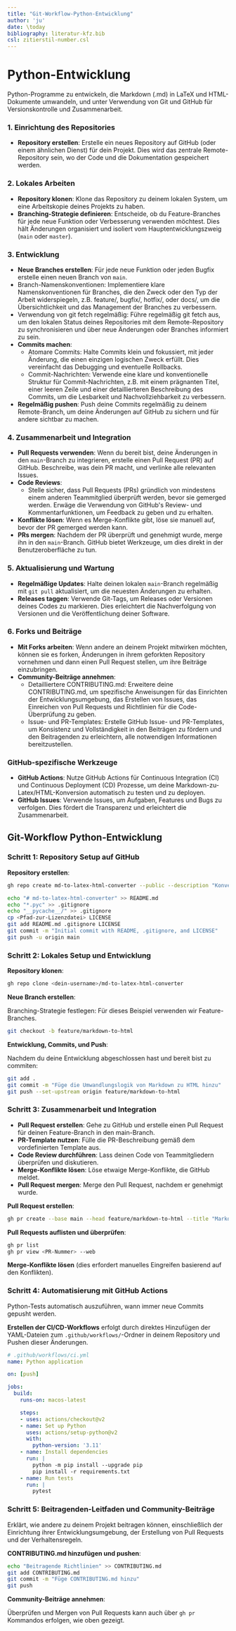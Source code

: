 ```yaml
---
title: "Git-Workflow-Python-Entwicklung"
author: 'ju'
date: \today
bibliography: literatur-kfz.bib
csl: zitierstil-number.csl
---
```

<!-----------------------------------------------------------------------
ju 9-2-24 Git-Workflow-Python-Entwicklung.md
pandoc Git-Workflow-Python-Entwicklung.md -o Git-Workflow-Python-Entwicklung.html -c inhalt.css --mathjax
------------------------------------------------------------------------->
# Python-Entwicklung

Python-Programme zu entwickeln, die Markdown (.md) in LaTeX und HTML-Dokumente umwandeln, und unter Verwendung von Git und GitHub für Versionskontrolle und Zusammenarbeit.

### 1. Einrichtung des Repositories

- **Repository erstellen**: Erstelle ein neues Repository auf GitHub (oder einem ähnlichen Dienst) für dein Projekt. Dies wird das zentrale Remote-Repository sein, wo der Code und die Dokumentation gespeichert werden.

### 2. Lokales Arbeiten

- **Repository klonen**: Klone das Repository zu deinem lokalen System, um eine Arbeitskopie deines Projekts zu haben.
- **Branching-Strategie definieren**: Entscheide, ob du Feature-Branches für jede neue Funktion oder Verbesserung verwenden möchtest. Dies hält Änderungen organisiert und isoliert vom Hauptentwicklungszweig (`main` oder `master`).

### 3. Entwicklung

- **Neue Branches erstellen**: Für jede neue Funktion oder jeden Bugfix erstelle einen neuen Branch von `main`.
- Branch-Namenskonventionen: Implementiere klare Namenskonventionen für Branches, die den Zweck oder den Typ der Arbeit widerspiegeln, z.B. feature/, bugfix/, hotfix/, oder docs/, um die Übersichtlichkeit und das Management der Branches zu verbessern.
- Verwendung von git fetch regelmäßig: Führe regelmäßig git fetch aus, um den lokalen Status deines Repositories mit dem Remote-Repository zu synchronisieren und über neue Änderungen oder Branches informiert zu sein.
- **Commits machen**:
    - Atomare Commits: Halte Commits klein und fokussiert, mit jeder Änderung, die einen einzigen logischen Zweck erfüllt. Dies vereinfacht das Debugging und eventuelle Rollbacks.
    - Commit-Nachrichten: Verwende eine klare und konventionelle Struktur für Commit-Nachrichten, z.B. mit einem prägnanten Titel, einer leeren Zeile und einer detaillierteren Beschreibung des Commits, um die Lesbarkeit und Nachvollziehbarkeit zu verbessern.
- **Regelmäßig pushen**: Push deine Commits regelmäßig zu deinem Remote-Branch, um deine Änderungen auf GitHub zu sichern und für andere sichtbar zu machen.

### 4. Zusammenarbeit und Integration

- **Pull Requests verwenden**: Wenn du bereit bist, deine Änderungen in den `main`-Branch zu integrieren, erstelle einen Pull Request (PR) auf GitHub. Beschreibe, was dein PR macht, und verlinke alle relevanten Issues.
- **Code Reviews**:
    - Stelle sicher, dass Pull Requests (PRs) gründlich von mindestens einem anderen Teammitglied überprüft werden, bevor sie gemerged werden. Erwäge die Verwendung von GitHub's Review- und Kommentarfunktionen, um Feedback zu geben und zu erhalten.
- **Konflikte lösen**: Wenn es Merge-Konflikte gibt, löse sie manuell auf, bevor der PR gemerged werden kann.
- **PRs mergen**: Nachdem der PR überprüft und genehmigt wurde, merge ihn in den `main`-Branch. GitHub bietet Werkzeuge, um dies direkt in der Benutzeroberfläche zu tun.

### 5. Aktualisierung und Wartung

- **Regelmäßige Updates**: Halte deinen lokalen `main`-Branch regelmäßig mit `git pull` aktualisiert, um die neuesten Änderungen zu erhalten.
- **Releases taggen**: Verwende Git-Tags, um Releases oder Versionen deines Codes zu markieren. Dies erleichtert die Nachverfolgung von Versionen und die Veröffentlichung deiner Software.

### 6. Forks und Beiträge

- **Mit Forks arbeiten**: Wenn andere an deinem Projekt mitwirken möchten, können sie es forken, Änderungen in ihrem geforkten Repository vornehmen und dann einen Pull Request stellen, um ihre Beiträge einzubringen.
- **Community-Beiträge annehmen**:
    - Detailliertere CONTRIBUTING.md: Erweitere deine CONTRIBUTING.md, um spezifische Anweisungen für das Einrichten der Entwicklungsumgebung, das Erstellen von Issues, das Einreichen von Pull Requests und Richtlinien für die Code-Überprüfung zu geben.
    - Issue- und PR-Templates: Erstelle GitHub Issue- und PR-Templates, um Konsistenz und Vollständigkeit in den Beiträgen zu fördern und den Beitragenden zu erleichtern, alle notwendigen Informationen bereitzustellen.

### GitHub-spezifische Werkzeuge

- **GitHub Actions**: Nutze GitHub Actions für Continuous Integration (CI) und Continuous Deployment (CD) Prozesse, um deine Markdown-zu-Latex/HTML-Konversion automatisch zu testen und zu deployen.
- **GitHub Issues**: Verwende Issues, um Aufgaben, Features und Bugs zu verfolgen. Dies fördert die Transparenz und erleichtert die Zusammenarbeit.


## Git-Workflow Python-Entwicklung

### Schritt 1: Repository Setup auf GitHub

**Repository erstellen**:

```bash
gh repo create md-to-latex-html-converter --public --description "Konverter von Markdown zu LaTeX und HTML"

echo "# md-to-latex-html-converter" >> README.md
echo "*.pyc" >> .gitignore
echo "__pycache__/" >> .gitignore
cp <Pfad-zur-Lizenzdatei> LICENSE
git add README.md .gitignore LICENSE
git commit -m "Initial commit with README, .gitignore, and LICENSE"
git push -u origin main
```

### Schritt 2: Lokales Setup und Entwicklung

**Repository klonen**:

```bash
gh repo clone <dein-username>/md-to-latex-html-converter
```

**Neue Branch erstellen**:

Branching-Strategie festlegen: Für dieses Beispiel verwenden wir Feature-Branches.

```bash
git checkout -b feature/markdown-to-html
```

**Entwicklung, Commits, und Push**:

Nachdem du deine Entwicklung abgeschlossen hast und bereit bist zu commiten:

```bash
git add .
git commit -m "Füge die Umwandlungslogik von Markdown zu HTML hinzu"
git push --set-upstream origin feature/markdown-to-html
```

### Schritt 3: Zusammenarbeit und Integration

- **Pull Request erstellen**: Gehe zu GitHub und erstelle einen Pull Request für deinen Feature-Branch in den main-Branch.
- **PR-Template nutzen**: Fülle die PR-Beschreibung gemäß dem vordefinierten Template aus.
- **Code Review durchführen**: Lass deinen Code von Teammitgliedern überprüfen und diskutieren.
- **Merge-Konflikte lösen**: Löse etwaige Merge-Konflikte, die GitHub meldet.
- **Pull Request mergen**: Merge den Pull Request, nachdem er genehmigt wurde.

**Pull Request erstellen**:

```bash
gh pr create --base main --head feature/markdown-to-html --title "Markdown zu HTML Konverter" --body "Fügt die Grundfunktionalität für die Umwandlung von Markdown zu HTML hinzu."
```

**Pull Requests auflisten und überprüfen**:

```bash
gh pr list
gh pr view <PR-Nummer> --web
```

**Merge-Konflikte lösen** (dies erfordert manuelles Eingreifen basierend auf den Konflikten).

### Schritt 4: Automatisierung mit GitHub Actions

Python-Tests automatisch auszuführen, wann immer neue Commits gepusht werden.

**Erstellen der CI/CD-Workflows** erfolgt durch direktes Hinzufügen der YAML-Dateien zum `.github/workflows/`-Ordner in deinem Repository und Pushen dieser Änderungen.

```YAML
# .github/workflows/ci.yml
name: Python application

on: [push]

jobs:
  build:
    runs-on: macos-latest

    steps:
    - uses: actions/checkout@v2
    - name: Set up Python
      uses: actions/setup-python@v2
      with:
        python-version: '3.11'
    - name: Install dependencies
      run: |
        python -m pip install --upgrade pip
        pip install -r requirements.txt
    - name: Run tests
      run: |
        pytest
```

### Schritt 5: Beitragenden-Leitfaden und Community-Beiträge

Erklärt, wie andere zu deinem Projekt beitragen können, einschließlich der Einrichtung ihrer Entwicklungsumgebung, der Erstellung von Pull Requests und der Verhaltensregeln.

**CONTRIBUTING.md hinzufügen und pushen**:

```bash
echo "Beitragende Richtlinien" >> CONTRIBUTING.md
git add CONTRIBUTING.md
git commit -m "Füge CONTRIBUTING.md hinzu"
git push
```

**Community-Beiträge annehmen**:

Überprüfen und Mergen von Pull Requests kann auch über `gh pr` Kommandos erfolgen, wie oben gezeigt.

